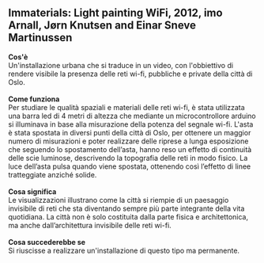 ## Immaterials: Light painting WiFi, 2012, imo Arnall, Jørn Knutsen and Einar Sneve Martinussen   
**Cos'è**<br/>
Un'installazione urbana che si traduce in un video, con l'obbiettivo di rendere visibile la presenza delle reti wi-fi, pubbliche e private della città di Oslo.  
<br/>**Come funziona** <br/>
Per studiare le qualità spaziali e materiali delle reti wi-fi, è stata utilizzata una barra led di 4 metri di altezza che mediante un microcontrollore arduino si illuminava in base alla misurazione della potenza del segnale wi-fi. L'asta è stata spostata in diversi punti della città di Oslo, per ottenere un maggior numero di misurazioni e poter realizzare delle riprese a lunga esposizione che seguendo lo spostamento dell’asta, hanno reso un effetto di continuità delle scie luminose, descrivendo la topografia delle reti in modo fisico. La luce dell’asta pulsa quando viene spostata, ottenendo così l’effetto di linee tratteggiate anziché solide. 
<br/><br/>**Cosa significa**<br/>
Le visualizzazioni illustrano come la città si riempie di un paesaggio invisibile di reti che sta diventando sempre più parte integrante della vita quotidiana. La città non è solo costituita dalla parte fisica e architettonica, ma anche dall’architettura invisibile delle reti wi-fi.
<br/><br/>**Cosa succederebbe se**<br/>
Si riuscisse a realizzare un'installazione di questo tipo ma permanente.
